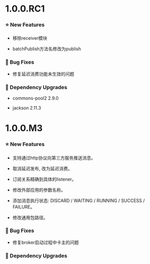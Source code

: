 # 1.0.0.RC1

### ⭐ New Features

- 移除receiver模块

- batchPublish方法名修改为publish

### 🐞 Bug Fixes

- 修复延迟消费功能未生效的问题

### 🔨 Dependency Upgrades

- commons-pool2 2.9.0

- jackson 2.11.3



# 1.0.0.M3

### ⭐ New Features

- 支持通过http协议向第三方服务推送消息。

- 取消延迟发布, 改为延迟消费。

- 订阅关系精确到具体的listener。

- 修改外部应用的参数名称。

- 添加消息执行状态: DISCARD / WAITING / RUNNING / SUCCESS / FAILURE。

- 修改通用包路径。

### 🐞 Bug Fixes

- 修复broker启动过程中卡主的问题

### 🔨 Dependency Upgrades

